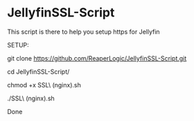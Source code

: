 # JellyfinSSL-Script
This script is there to help you setup https for Jellyfin

SETUP:

git clone https://github.com/ReaperLogic/JellyfinSSL-Script.git

cd JellyfinSSL-Script/

chmod +x SSL\ \(nginx\).sh

./SSL\ \(nginx\).sh

Done
